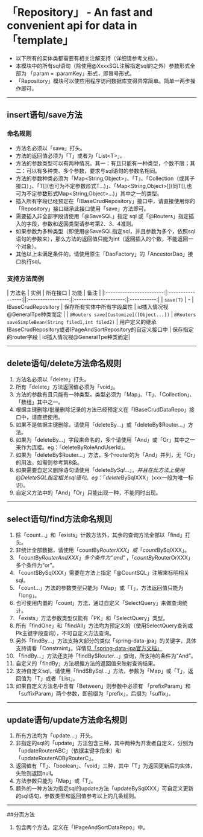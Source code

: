 # 「Repository」 - An fast and convenient api for data in 「template」
+ 以下所有的实体类都需要有相关注解支持（详细请参考文档）。
+ 本模块中的所有sql语句（除使用@XxxxSQL注解指定sql的之外）参数形式全部为 「param = :paramKey」形式，即冒号形式。
+ 「Repository」模块可以使应用程序访问数据库变得异常简单。简单一两步操作即可。
---
## insert语句/save方法
### 命名规则
+ 方法名必须以「save」打头。
+ 方法的返回值必须为「T」或者为「List\<T\>」。
+ 方法的参数类型可以有两种情况。其一：有且只能有一种类型，个数不限；其二：可以有多种类、多个参数，要求与sql语句的参数名相同。
+ 方法的参数种类必须为「Map<String,Object>」、「T」、「Collection<T>（或其子接口）」、「T\[](也可为不定参数形式T...)」、「Map<String,Object>\[](同T[],也可为不定参数形式Map<String,Object>...)」其中之一的类型。
+ 插入所有字段已经预定在「IBaseCrudRepository」接口中，请直接使用你的「Repository」接口继承此接口使用「save」方法即可。
+ 需要插入非全部字段请使用「@SaveSQL」指定 sql 或「@Routers」指定插入的字段，参数和返回类型请参考第2、3、4准则。
+ 如果参数为多种类型（即使用@SaveSQL指定sql，并且参数为多个，依照sql语句的参数来），那么方法的返回值只能为int（返回插入的个数，不能返回一个对象）。
+ 其他以上未满足条件的，请使用原生「DaoFactory」的「AncestorDao」接口执行sql。
### 支持方法简例
|          方法名          |   实例  |     所在接口      |         功能         |     备注     |
|:------------------------:|:-----------------:||:-----------------:|:---------------------:|:-----------:|
|          `save(T)`           |  -  |      IBaseCrudRepository |    保存所有实体中所有字段属性   |   id插入情况视@GeneralTpe种类而定  |
|     `@Routers save[Customize]([Object...])`   | `@Routers saveSimpleBean(String filed1,int filed2)`   |  用户定义的继承IBaseCrudRepository或者IPageAndSortRepository的自定义接口中   |    保存指定的router字段   |   id插入情况视@GeneralTpe种类而定|

---
## delete语句/delete方法命名规则
1. 方法名必须以「delete」打头。
2. 所有「delete」方法返回值必须为「void」。
3. 方法的参数有且只能有一种类型。类型必须为「Map」、「T」、「Collection」、「数组」其中之一。
4. 根据主键删除/批量删除记录的方法已经预定义在「IBaseCrudDataRepo」接口中，请直接使用。
5. 如果不是依据主键删除，请使用「deleteBy...」或「deleteBy$Router...」方法。
6. 如果为「deleteBy...」字段来命名的，多个请使用「And」或「Or」其中之一来作为连接。eg：「deleteByRoleAndUserId」。
7. 如果为「deleteBy$Router...」方法，多个router的为「And」并列，无「Or」的用法，如需则参考第8条。
8. 如果需要自定义删除语句请使用「delete$BySql...」，并且在此方法上使用@DeleteSQL指定相关sql语句。eg：「delete$BySqlXXX」(xxx一般为唯一标识)。
9. 自定义方法中的「And」「Or」只能出现一种，不能同时出现。
---
## select语句/find方法命名规则
1. 除「count...」和「exists」计数方法外，其余的查询方法全部以「find」打头。
2. 非统计全部数据，请使用「countBy$RouterXXX」或「count$BySqlXXX」。
3. 「countBy$RouterAndXXX」多个条件为“and”，「countBy$RouterOrXXX」多个条件为“or”。
4. 「count$BySqlXXX」需要在方法上指定「@CountSQL」注解来标明相关sql。
5. 「count...」方法的参数类型只能为「Map」或「T」，方法返回值只能为「long」。
6. 也可使用内置的「count」方法，通过自定义「SelectQuery」来做查询统计。
7. 「exists」方法参数类型仅能有「PK」和「SelectQuery」类型。
8. 所有「findOne」和「findAll」方法均为预定义的（使用SelectQuery查询或Pk主键字段查询），不可自定义方法查询。
9. 另外「findBy...」方法支持大部分的类似「spring-data-jpa」的关键字，具体支持请看「Constraint」。详情见[「spring-data-jpa官方文档」](https://docs.spring.io/spring-data/jpa/docs/2.0.1.RELEASE/reference/html/#jpa.query-methods.query-creation)
10. 「findBy...」方法还支持「findBy$Router...」查询，所支持的条件为“And”。
11. 自定义的「findBy」方法根据方法的返回值来映射查询结果。
12. 支持自定义sql，请使用「find$BySql...」方法，参数为「Map」或「T」，返回值为「T」或者「List<T>」。
13. 如果自定义方法名中含有「Between」则参数中必须有 「prefixParam」和「suffixParam」两个参数，即前缀为「prefix」，后缀为「suffix」。
---
## update语句/update方法命名规则
1. 所有方法均为「update...」开头。
2. 非指定的sql的「update」方法包含三种，其中两种为开发者自定义，分别为「updateRouterABC」（依据主键字段来）和「updateRouterADByRouterC」。
3. 返回值有「T」、「boolean」、「void」三种，其中「T」为返回更新后的实体，失败则返回null。
4. 方法参数只能为「Map」或「T」。
5. 额外的一种方法为指定sql的update方法「updateBySqlXXX」可自定义更新的sql语句，参数类型和返回值参考以上的几条规则。
---
##分页方法
1. 包含两个方法，定义在「IPageAndSortDataRepo」中。

